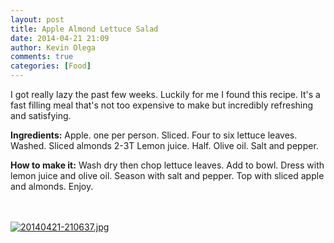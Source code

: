 ```yaml
---
layout: post
title: Apple Almond Lettuce Salad
date: 2014-04-21 21:09
author: Kevin Olega
comments: true
categories: [Food]
---
```

I got really lazy the past few weeks. Luckily for me I found this recipe. It's a fast filling meal that's not too expensive to make but incredibly refreshing and satisfying. 

<strong>Ingredients:</strong>
Apple. one per person. Sliced. 
Four to six lettuce leaves. Washed. 
Sliced almonds 2-3T
Lemon juice. Half. 
Olive oil. 
Salt and pepper. 

<strong>How to make it:</strong>
Wash dry then chop lettuce leaves. Add to bowl. 
Dress with lemon juice and olive oil. 
Season with salt and pepper. 
Top with sliced apple and almonds. 
Enjoy. 

<br /><br /><a href="http://philippineislandliving.com/wp-content/uploads/2014/04/20140421-210637.jpg"><img src="http://philippineislandliving.com/wp-content/uploads/2014/04/20140421-210637.jpg" alt="20140421-210637.jpg" class="alignnone size-full" /></a>
